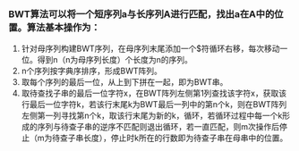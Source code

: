 ### BWT算法可以将一个短序列a与长序列A进行匹配，找出a在A中的位置。算法基本操作为：


1. 针对母序列构建BWT序列，在母序列末尾添加一个$符循环右移，每次移动一位。得到n（n为母序列长度）个长度为n的序列。
2. n个序列按字典序排序，形成BWT阵列。
3. 取每个序列的最后一位，从上到下拼在一起，即为BWT串。
4. 取待查找子串的最后一位字符x，在BWT阵列左侧第1列查找该字符x，获取该行最后一位字符k，若该行末尾k为BWT最后一列中的第n个k，则在BWT阵列左侧第一列寻找第n个k，取该行末尾为新的k，循环，若循环过程中每一个k形成的序列与待查子串的逆序不匹配则退出循环，若一直匹配，则m次操作后停止（m为待查子串长度），停止时k所在的行数即为待查子串在母串中的位置。